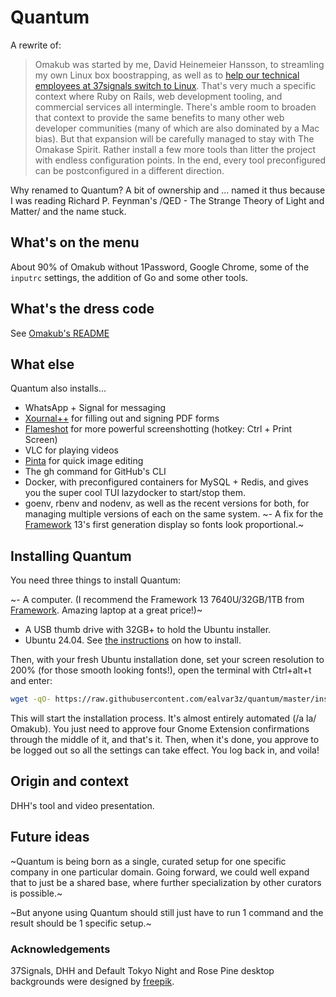 # Quantum

A rewrite of:

>Omakub was started by me, David Heinemeier Hansson, to streamling my own Linux box boostrapping, as well as to [help our technical employees at 37signals switch to Linux](https://world.hey.com/dhh/linux-as-the-new-developer-default-at-37signals-ef0823b7). That's very much a specific context where Ruby on Rails, web development tooling, and commercial services all intermingle. There's amble room to broaden that context to provide the same benefits to many other web developer communities (many of which are also dominated by a Mac bias). But that expansion will be carefully managed to stay with The Omakase Spirit. Rather install a few more tools than litter the project with endless configuration points. In the end, every tool preconfigured can be postconfigured in a different direction.

Why renamed to Quantum? A bit of ownership and ... named it thus because I was reading Richard P. Feynman's /QED - The Strange Theory of Light and Matter/ and the name stuck.

## What's on the menu

About 90% of Omakub without 1Password, Google Chrome, some of the `inputrc` settings, the addition of Go and some other tools.

## What's the dress code

See [Omakub's README](https://github.com/basecamp/omakub/blob/master/README.md) 

## What else

Quantum also installs...

- WhatsApp + Signal for messaging
- [Xournal++](https://xournalpp.github.io/) for filling out and signing PDF forms
- [Flameshot](https://flameshot.org/) for more powerful screenshotting (hotkey: Ctrl + Print Screen)
- VLC for playing videos
- [Pinta](https://www.pinta-project.com/) for quick image editing
- The gh command for GitHub's CLI
- Docker, with preconfigured containers for MySQL + Redis, and gives you the super cool TUI lazydocker to start/stop them. 
- goenv, rbenv and nodenv, as well as the recent versions for both, for managing multiple versions of each on the same system.
~- A fix for the [Framework](https://frame.work/) 13's first generation display so fonts look proportional.~

## Installing Quantum

You need three things to install Quantum:

~- A computer. (I recommend the Framework 13 7640U/32GB/1TB from [Framework](https://frame.work/). Amazing laptop at a great price!)~
- A USB thumb drive with 32GB+ to hold the Ubuntu installer.
- Ubuntu 24.04. See [the instructions](https://ubuntu.com/tutorials/install-ubuntu-desktop#1-overview) on how to install.

Then, with your fresh Ubuntu installation done, set your screen resolution to 200% (for those smooth looking fonts!), open the terminal with Ctrl+alt+t and enter:

```bash
wget -qO- https://raw.githubusercontent.com/ealvar3z/quantum/master/install | bash
```

This will start the installation process. It's almost entirely automated (/a la/ Omakub). You just need to approve four Gnome Extension confirmations through the middle of it, and that's it. Then, when it's done, you approve to be logged out so all the settings can take effect. You log back in, and voila!

## Origin and context

DHH's tool and video presentation.

## Future ideas

~Quantum is being born as a single, curated setup for one specific company in one particular domain. Going forward, we could well expand that to just be a shared base, where further specialization by other curators is possible.~

~But anyone using Quantum should still just have to run 1 command and the result should be 1 specific setup.~

### Acknowledgements

37Signals, DHH and Default Tokyo Night and Rose Pine desktop backgrounds were designed by [freepik](https://freepik.com).
